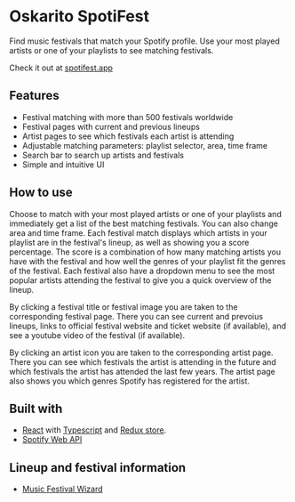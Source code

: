# Oskarito SpotiFest
Find music festivals that match your Spotify profile. Use your most played artists or one of your playlists to see matching festivals.

Check it out at [spotifest.app](https://spotifest.app/)

## Features
* Festival matching with more than 500 festivals worldwide
* Festival pages with current and previous lineups
* Artist pages to see which festivals each artist is attending
* Adjustable matching parameters: playlist selector, area, time frame
* Search bar to search up artists and festivals
* Simple and intuitive UI

## How to use
Choose to match with your most played artists or one of your playlists and immediately get a list of the best matching festivals. You can also change area and time frame. Each festival match displays which artists in your playlist are in the festival's lineup, as well as showing you a score percentage. The score is a combination of how many matching artists you have with the festival and how well the genres of your playlist fit the genres of the festival. Each festival also have a dropdown menu to see the most popular artists attending the festival to give you a quick overview of the lineup.

By clicking a festival title or festival image you are taken to the corresponding festival page. There you can see current and prevoius lineups, links to official festival website and ticket website (if available), and see a youtube video of the festival (if available).

By clicking an artist icon you are taken to the corresponding artist page. There you can see which festivals the artist is attending in the future and which festivals the artist has attended the last few years. The artist page also shows you which genres Spotify has registered for the artist. 



## Built with
* [React](https://reactjs.org/) with [Typescript](https://www.typescriptlang.org/) and [Redux store](https://redux.js.org/).
* [Spotify Web API](https://developer.spotify.com/documentation/web-api/)

## Lineup and festival information
* [Music Festival Wizard](https://www.musicfestivalwizard.com/)

